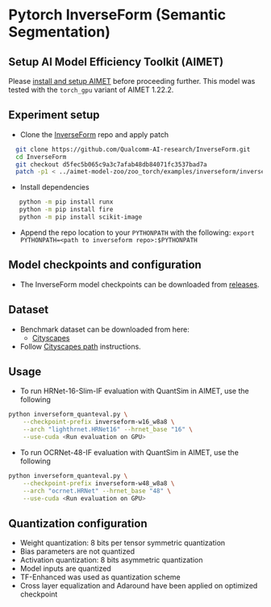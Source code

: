 # Pytorch InverseForm (Semantic Segmentation)

## Setup AI Model Efficiency Toolkit (AIMET)
Please [install and setup AIMET](https://github.com/quic/aimet/blob/release-aimet-1.22/packaging/install.md) before proceeding further.
This model was tested with the `torch_gpu` variant of AIMET 1.22.2.

## Experiment setup
- Clone the [InverseForm](https://github.com/Qualcomm-AI-research/InverseForm) repo and apply patch
```bash
  git clone https://github.com/Qualcomm-AI-research/InverseForm.git
  cd InverseForm
  git checkout d5fec5b065c9a3c7afab48db84071fc3537bad7a
  patch -p1 < ../aimet-model-zoo/zoo_torch/examples/inverseform/inverseform_eval.patch
```
- Install dependencies 
```bash 
   python -m pip install runx
   python -m pip install fire
   python -m pip install scikit-image
```
- Append the repo location to your `PYTHONPATH` with the following:
  `export PYTHONPATH=<path to inverseform repo>:$PYTHONPATH`

## Model checkpoints and configuration
- The InverseForm model checkpoints can be downloaded from [releases](/../../releases/tag/inverseform).

## Dataset
- Benchmark dataset can be downloaded from here:
  - [Cityscapes](https://www.cityscapes-dataset.com/)
- Follow [Cityscapes path](https://github.com/Qualcomm-AI-research/InverseForm#cityscapes-path) instructions.

## Usage
- To run HRNet-16-Slim-IF evaluation with QuantSim in AIMET, use the following
```bash
python inverseform_quanteval.py \
	--checkpoint-prefix inverseform-w16_w8a8 \
	--arch "lighthrnet.HRNet16" --hrnet_base "16" \
	--use-cuda <Run evaluation on GPU>
```
- To run OCRNet-48-IF evaluation with QuantSim in AIMET, use the following
```bash
python inverseform_quanteval.py \
	--checkpoint-prefix inverseform-w48_w8a8 \
	--arch "ocrnet.HRNet" --hrnet_base "48" \
	--use-cuda <Run evaluation on GPU>
```

## Quantization configuration
- Weight quantization: 8 bits per tensor symmetric quantization
- Bias parameters are not quantized
- Activation quantization: 8 bits asymmetric quantization
- Model inputs are quantized
- TF-Enhanced was used as quantization scheme
- Cross layer equalization and Adaround have been applied on optimized checkpoint
